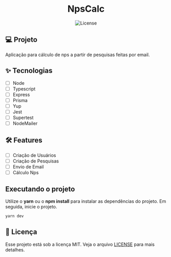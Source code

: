 <h1 align="center">
  NpsCalc
</h1>

<p align="center">
  <img alt="License" src="https://img.shields.io/static/v1?label=license&message=MIT&color=E51C44&labelColor=0A1033">

## 💻 Projeto

Aplicação para cálculo de nps a partir de pesquisas feitas por email.

## ✨ Tecnologias

- [ ] Node
- [ ] Typescript
- [ ] Express
- [ ] Prisma
- [ ] Yup
- [ ] Jest
- [ ] Supertest
- [ ] NodeMailer

## :hammer_and_wrench: Features

- [ ] Criação de Usuários
- [ ] Criação de Pesquisas
- [ ] Envio de Email
- [ ] Cálculo Nps

## Executando o projeto

Utilize o **yarn** ou o **npm install** para instalar as dependências do projeto.
Em seguida, inicie o projeto.

```cl
yarn dev
```

## 📄 Licença

Esse projeto está sob a licença MIT. Veja o arquivo [LICENSE](LICENSE.md) para mais detalhes.

<br />
